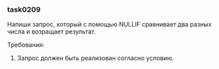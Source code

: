 
### task0209

Напиши запрос, который с помощью NULLIF сравнивает два разных числа и возращает результат.


Требования:
1.	Запрос должен быть реализован согласно условию.


